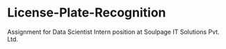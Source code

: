 # License-Plate-Recognition
Assignment for Data Scientist Intern position at Soulpage IT Solutions Pvt. Ltd.
